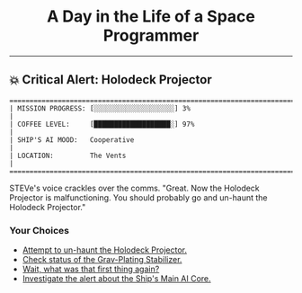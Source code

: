 <h1 align="center">A Day in the Life of a Space Programmer</h1>

---

<h2 id="node-32">💥 Critical Alert: Holodeck Projector</h2>

```
========================================================================
| MISSION PROGRESS: [░░░░░░░░░░░░░░░░░░░░] 3%                                  |
| COFFEE LEVEL:     [███████████████████░] 97%                                 |
| SHIP'S AI MOOD:   Cooperative                                                |
| LOCATION:         The Vents                                                  |
========================================================================
```

STEVe's voice crackles over the comms. "Great. Now the Holodeck Projector is malfunctioning. You should probably go and un-haunt the Holodeck Projector."



### Your Choices

*   [Attempt to un-haunt the Holodeck Projector.](./README-0035.md)
*   [Check status of the Grav-Plating Stabilizer.](./README-0038.md)
*   [Wait, what was that first thing again?](./README-0027.md)
*   [Investigate the alert about the Ship's Main AI Core.](./README-0035.md)
